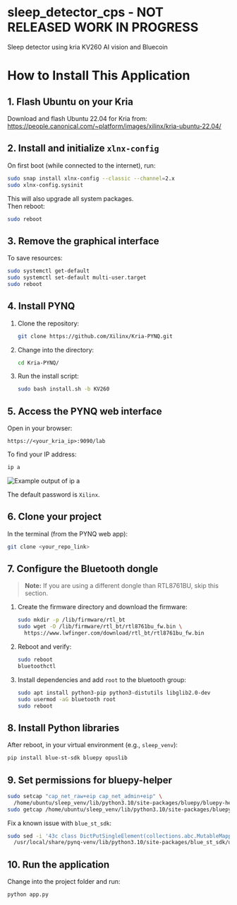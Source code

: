 # sleep_detector_cps - NOT RELEASED WORK IN PROGRESS
Sleep detector using kria KV260 AI vision and Bluecoin

# How to Install This Application

## 1. Flash Ubuntu on your Kria

Download and flash Ubuntu 22.04 for Kria from:
https://people.canonical.com/~platform/images/xilinx/kria-ubuntu-22.04/

## 2. Install and initialize `xlnx-config`

On first boot (while connected to the internet), run:

```bash
sudo snap install xlnx-config --classic --channel=2.x
sudo xlnx-config.sysinit
```

This will also upgrade all system packages.  
Then reboot:

```bash
sudo reboot
```

## 3. Remove the graphical interface

To save resources:

```bash
sudo systemctl get-default
sudo systemctl set-default multi-user.target
sudo reboot
```

## 4. Install PYNQ

1. Clone the repository:

   ```bash
   git clone https://github.com/Xilinx/Kria-PYNQ.git
   ```

2. Change into the directory:

   ```bash
   cd Kria-PYNQ/
   ```

3. Run the install script:

   ```bash
   sudo bash install.sh -b KV260
   ```

## 5. Access the PYNQ web interface

Open in your browser:

```
https://<your_kria_ip>:9090/lab
```

To find your IP address:

```bash
ip a
```

![Example output of `ip a`](path/to/ip_address_example.png)

The default password is `Xilinx`.

## 6. Clone your project

In the terminal (from the PYNQ web app):

```bash
git clone <your_repo_link>
```

## 7. Configure the Bluetooth dongle

> **Note:** If you are using a different dongle than RTL8761BU, skip this section.

1. Create the firmware directory and download the firmware:

   ```bash
   sudo mkdir -p /lib/firmware/rtl_bt
   sudo wget -O /lib/firmware/rtl_bt/rtl8761bu_fw.bin \
     https://www.lwfinger.com/download/rtl_bt/rtl8761bu_fw.bin
   ```

2. Reboot and verify:

   ```bash
   sudo reboot
   bluetoothctl
   ```

3. Install dependencies and add `root` to the bluetooth group:

   ```bash
   sudo apt install python3-pip python3-distutils libglib2.0-dev
   sudo usermod -aG bluetooth root
   sudo reboot
   ```

## 8. Install Python libraries

After reboot, in your virtual environment (e.g., `sleep_venv`):

```bash
pip install blue-st-sdk bluepy opuslib
```

## 9. Set permissions for bluepy-helper

```bash
sudo setcap "cap_net_raw+eip cap_net_admin+eip" \
  /home/ubuntu/sleep_venv/lib/python3.10/site-packages/bluepy/bluepy-helper
sudo getcap /home/ubuntu/sleep_venv/lib/python3.10/site-packages/bluepy/bluepy-helper
```

Fix a known issue with `blue_st_sdk`:

```bash
sudo sed -i '43c class DictPutSingleElement(collections.abc.MutableMapping):' \
  /usr/local/share/pynq-venv/lib/python3.10/site-packages/blue_st_sdk/utils/dict_put_single_element.py
```

## 10. Run the application

Change into the project folder and run:

```bash
python app.py
```
